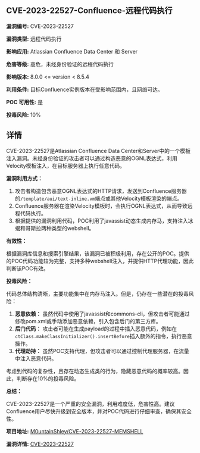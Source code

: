 ## CVE-2023-22527-Confluence-远程代码执行

**漏洞编号:** CVE-2023-22527

**漏洞类型:** 远程代码执行

**影响应用:** Atlassian Confluence Data Center 和 Server

**危害等级:** 高危，未经身份验证的远程代码执行

**影响版本:** 8.0.0 <= version < 8.5.4

**利用条件:** 目标Confluence实例版本在受影响范围内，且网络可达。

**POC 可用性:** 是

**投毒风险:** 10%

## 详情

CVE-2023-22527是Atlassian Confluence Data Center和Server中的一个模板注入漏洞。未经身份验证的攻击者可以通过构造恶意的OGNL表达式，利用Velocity模板注入，在目标服务器上执行任意代码。

**漏洞利用方式：**

1.  攻击者构造包含恶意OGNL表达式的HTTP请求，发送到Confluence服务器的`/template/aui/text-inline.vm`端点或其他Velocity模板渲染的端点。
2.  Confluence服务器在渲染Velocity模板时，会执行OGNL表达式，从而导致远程代码执行。
3.  根据提供的漏洞利用代码，POC利用了javassist动态生成内存马，支持注入冰蝎和哥斯拉两种类型的webshell。

**有效性：**

根据漏洞库信息和搜索引擎结果，该漏洞已被积极利用，存在公开的POC。提供的POC代码功能较为完整，支持多种webshell注入，并提供HTTP代理功能，因此判断该POC有效。

**投毒风险：**

代码总体结构清晰，主要功能集中在内存马注入。但是，仍存在一些潜在的投毒风险：

1.  **恶意依赖：** 虽然代码中使用了javassist和commons-cli，但攻击者可能通过修改pom.xml或手动添加恶意依赖，引入包含后门的第三方库。
2.  **后门代码：** 攻击者可能在生成payload的过程中插入恶意代码，例如在`ctClass.makeClassInitializer().insertBefore`插入额外的指令，执行恶意操作。
3.  **代理劫持：**  虽然POC支持代理，但攻击者可以通过控制代理服务器，在流量中注入恶意代码。

考虑到代码的复杂性，且存在动态生成类的行为，隐藏恶意代码的概率较高。因此，判断存在10%的投毒风险。

**总结：**

CVE-2023-22527是一个严重的安全漏洞，利用难度低，危害性高。建议Confluence用户尽快升级到安全版本，并对POC代码进行仔细审查，确保其安全性。

**项目地址:** [M0untainShley/CVE-2023-22527-MEMSHELL](https://github.com/M0untainShley/CVE-2023-22527-MEMSHELL)

**漏洞详情:** [CVE-2023-22527](https://nvd.nist.gov/vuln/detail/CVE-2023-22527)